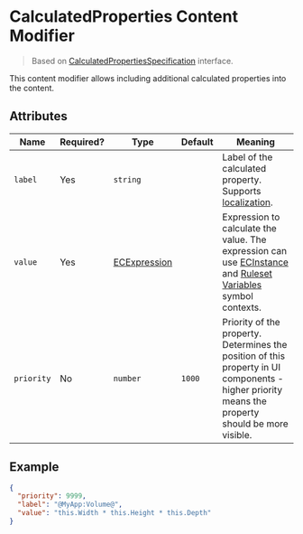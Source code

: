 # CalculatedProperties Content Modifier

> Based on [CalculatedPropertiesSpecification]($presentation-common) interface.

This content modifier allows including additional calculated properties into the content.

## Attributes

Name | Required? | Type | Default | Meaning
-|-|-|-|-
`label` | Yes | `string` | | Label of the calculated property. Supports [localization](../Localization.md).
`value` | Yes | [ECExpression](../ECExpressions.md) | | Expression to calculate the value. The expression can use [ECInstance](../ECExpressions.md#ecinstance) and [Ruleset Variables](../ECExpressions.md#ruleset-variables-user-settings) symbol contexts.
`priority` | No | `number` | `1000` | Priority of the property. Determines the position of this property in UI components - higher priority means the property should be more visible.

## Example

```JSON
{
  "priority": 9999,
  "label": "@MyApp:Volume@",
  "value": "this.Width * this.Height * this.Depth"
}
```
